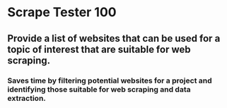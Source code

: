 # Scrape Tester 100

## Provide a list of websites that can be used for a topic of interest that are suitable for web scraping.

### Saves time by filtering potential websites for a project and identifying those suitable for web scraping and data extraction.
